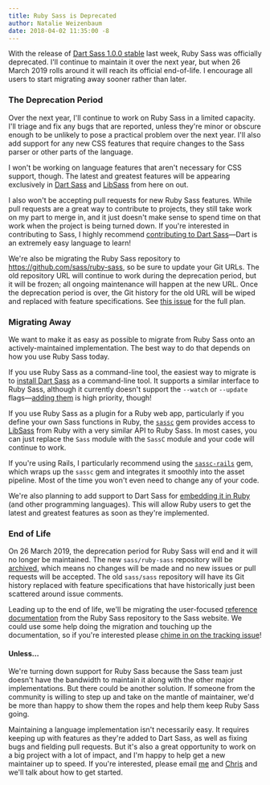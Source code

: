 ```yaml
---
title: Ruby Sass is Deprecated
author: Natalie Weizenbaum
date: 2018-04-02 11:35:00 -8
---
```


With the release of [Dart Sass 1.0.0 stable](/blog/dart-sass-100-is-released)
last week, Ruby Sass was officially deprecated. I'll continue to maintain it
over the next year, but when 26 March 2019 rolls around it will reach its
official end-of-life. I encourage all users to start migrating away sooner
rather than later.

### The Deprecation Period

Over the next year, I'll continue to work on Ruby Sass in a limited capacity.
I'll triage and fix any bugs that are reported, unless they're minor or obscure
enough to be unlikely to pose a practical problem over the next year. I'll also
add support for any new CSS features that require changes to the Sass parser or
other parts of the language.

I won't be working on language features that aren't necessary for CSS support,
though. The latest and greatest features will be appearing exclusively in [Dart
Sass](/dart-sass) and [LibSass](/libsass) from here on out.

I also won't be accepting pull requests for new Ruby Sass features. While pull
requests are a great way to contribute to projects, they still take work on my
part to merge in, and it just doesn't make sense to spend time on that work when
the project is being turned down. If you're interested in contributing to Sass,
I highly recommend [contributing to Dart
Sass](https://github.com/sass/dart-sass/issues?q=is%3Aissue+is%3Aopen+label%3A%22help+wanted%22)—Dart
is an extremely easy language to learn!

We're also be migrating the Ruby Sass repository to
https://github.com/sass/ruby-sass, so be sure to update your Git URLs. The old
repository URL will continue to work during the deprecation period, but it will
be frozen; all ongoing maintenance will happen at the new URL. Once the
deprecation period is over, the Git history for the old URL will be wiped and
replaced with feature specifications. See [this
issue](https://github.com/sass/sass/issues/2480) for the full plan.

### Migrating Away

We want to make it as easy as possible to migrate from Ruby Sass onto an
actively-maintained implementation. The best way to do that depends on how you
use Ruby Sass today.

If you use Ruby Sass as a command-line tool, the easiest way to migrate is to
[install Dart Sass](/install) as a command-line tool. It supports a similar
interface to Ruby Sass, although it currently doesn't support the `--watch` or
`--update` flags—[adding them](https://github.com/sass/dart-sass/issues/264) is
high priority, though!

If you use Ruby Sass as a plugin for a Ruby web app, particularly if you define
your own Sass functions in Ruby, the
[`sassc`](https://github.com/sass/sassc-ruby) gem provides access to
[LibSass](/libsass) from Ruby with a very similar API to Ruby Sass. In most
cases, you can just replace the `Sass` module with the `SassC` module and your
code will continue to work.

If you're using Rails, I particularly recommend using the
[`sassc-rails`](https://github.com/sass/sassc-rails) gem, which wraps up the
`sassc` gem and integrates it smoothly into the asset pipeline. Most of the time
you won't even need to change any of your code.

We're also planning to add support to Dart Sass for [embedding it in
Ruby](https://github.com/sass/dart-sass/issues/248) (and other programming
languages). This will allow Ruby users to get the latest and greatest features
as soon as they're implemented.

### End of Life

On 26 March 2019, the deprecation period for Ruby Sass will end and it will no
longer be maintained. The new `sass/ruby-sass` repository will be
[archived](https://help.github.com/articles/about-archiving-repositories/),
which means no changes will be made and no new issues or pull requests will be
accepted. The old `sass/sass` repository will have its Git history replaced with
feature specifications that have historically just been scattered around issue
comments.

Leading up to the end of life, we'll be migrating the user-focused [reference
documentation](/documentation/) from the Ruby Sass
repository to the Sass website. We could use some help doing the migration and
touching up the documentation, so if you're interested please [chime in on the
tracking issue](https://github.com/sass/sass-site/issues/205)!

#### Unless...

We're turning down support for Ruby Sass because the Sass team just doesn't have
the bandwidth to maintain it along with the other major implementations. But
there could be another solution. If someone from the community is willing to
step up and take on the mantle of maintainer, we'd be more than happy to show
them the ropes and help them keep Ruby Sass going.

Maintaining a language implementation isn't necessarily easy. It requires
keeping up with features as they're added to Dart Sass, as well as fixing bugs
and fielding pull requests. But it's also a great opportunity to work on a big
project with a lot of impact, and I'm happy to help get a new maintainer up to
speed. If you're interested, please email [me](mailto:nex342@gmail.com) and
[Chris](mailto:chris@eppsteins.net) and we'll talk about how to get started.
